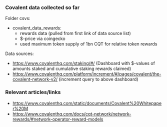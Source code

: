 ### Covalent data collected so far

Folder csvs:
* covalent_data_rewards: 
    - rewards data (pulled from first link of data source list)
    - $-price via coingecko
    - used maximum token supply of 1bn CQT for relative token rewards

Data sources:
- https://www.covalenthq.com/staking/#/ (Dashboard with $-values of amounts staked and cumulative staking rewards claimed)
- https://www.covalenthq.com/platform/increment/#/pages/covalent/the-covalent-network-v2/ (increment query to above dashboard)


### Relevant articles/links

- https://www.covalenthq.com/static/documents/Covalent%20Whitepaper%20M
- https://www.covalenthq.com/docs/cqt-network/network-rewards/#network-operator-reward-models



